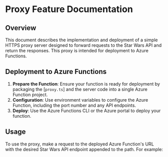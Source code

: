 # Proxy Feature Documentation

## Overview

This document describes the implementation and deployment of a simple HTTPS proxy server designed to forward requests to the Star Wars API and return the responses. This proxy is intended for deployment to Azure Functions.

## Deployment to Azure Functions

1. **Prepare the Function**: Ensure your function is ready for deployment by packaging the [`proxy.ts`] and the server code into a single Azure Function project.
2. **Configuration**: Use environment variables to configure the Azure Function, including the port number and any API endpoints.
3. **Deploy**: Use the Azure Functions CLI or the Azure portal to deploy your function.

## Usage

To use the proxy, make a request to the deployed Azure Function's URL with the desired Star Wars API endpoint appended to the path. For example:
